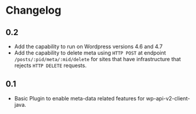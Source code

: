 # Changelog

## 0.2
- Add the capability to run on Wordpress versions 4.6 and 4.7
- Add the capability to delete meta using `HTTP POST` at endpoint `/posts/:pid/meta/:mid/delete` 
for sites that have infrastructure that rejects `HTTP DELETE` requests. 

## 0.1
- Basic Plugin to enable meta-data related features for wp-api-v2-client-java.
